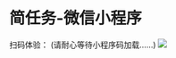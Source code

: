 # 简任务-微信小程序
扫码体验：
(请耐心等待小程序码加载……)
![](https://image-backup-1253965369.cos.ap-guangzhou.myqcloud.com/README/gh_c5b2e8de21a1_1280.jpg)
